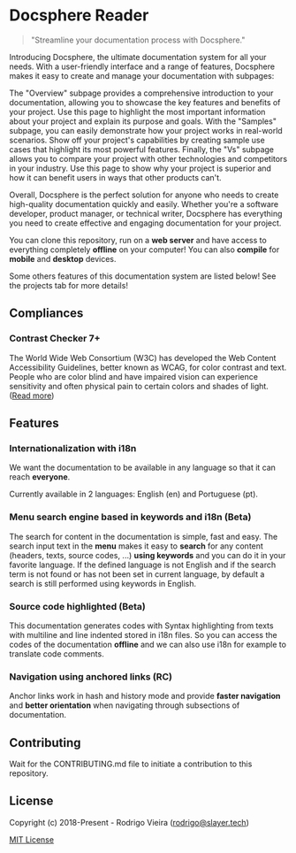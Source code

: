 # Docsphere Reader

> "Streamline your documentation process with Docsphere."

Introducing Docsphere, the ultimate documentation system for all your needs. With a user-friendly interface and a range of features, Docsphere makes it easy to create and manage your documentation with subpages:

The "Overview" subpage provides a comprehensive introduction to your documentation, allowing you to showcase the key features and benefits of your project. Use this page to highlight the most important information about your project and explain its purpose and goals.
With the "Samples" subpage, you can easily demonstrate how your project works in real-world scenarios. Show off your project's capabilities by creating sample use cases that highlight its most powerful features.
Finally, the "Vs" subpage allows you to compare your project with other technologies and competitors in your industry. Use this page to show why your project is superior and how it can benefit users in ways that other products can't.

Overall, Docsphere is the perfect solution for anyone who needs to create high-quality documentation quickly and easily. Whether you're a software developer, product manager, or technical writer, Docsphere has everything you need to create effective and engaging documentation for your project.

You can clone this repository, run on a **web server** and have access to everything completely **offline** on your computer!
You can also **compile** for **mobile** and **desktop** devices.

Some others features of this documentation system are listed below!
See the projects tab for more details!

## Compliances

### Contrast Checker 7+

The World Wide Web Consortium (W3C) has developed the Web Content Accessibility Guidelines, better known as WCAG, for color contrast and text.
People who are color blind and have impaired vision can experience sensitivity and often physical pain to certain colors and shades of light.
([Read more](https://www.w3.org/TR/2008/REC-WCAG20-20081211/#visual-audio-contrast-contrast "Read more"))

## Features

### Internationalization with i18n

We want the documentation to be available in any language so that it can reach **everyone**.

Currently available in 2 languages: English (en) and Portuguese (pt).

### Menu search engine based in keywords and i18n (Beta)

The search for content in the documentation is simple, fast and easy.
The search input text in the **menu** makes it easy to **search** for any content (headers, texts, source codes, ...) **using keywords** and you can do it in your favorite language.
If the defined language is not English and if the search term is not found or has not been set in current language, by default a search is still performed using keywords in English.

### Source code highlighted (Beta)

This documentation generates codes with Syntax highlighting from texts with multiline and line indented stored in i18n files. So you can access the codes of the documentation **offline** and we can also use i18n for example to translate code comments.

### Navigation using anchored links (RC)

Anchor links work in hash and history mode and provide **faster navigation** and **better orientation** when navigating through subsections of documentation.

## Contributing

Wait for the CONTRIBUTING.md file to initiate a contribution to this repository.

## License

Copyright (c) 2018-Present - Rodrigo Vieira (rodrigo@slayer.tech)

[MIT License](http://en.wikipedia.org/wiki/MIT_License)
